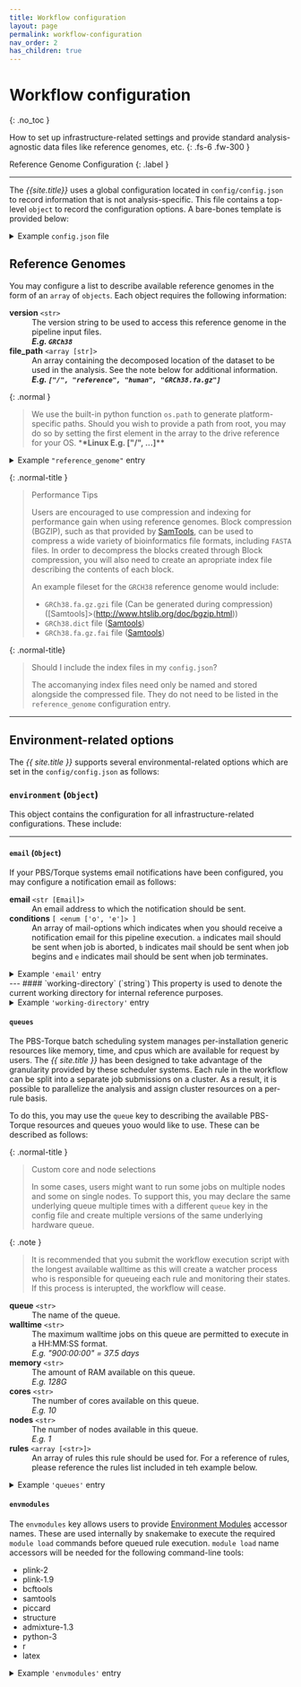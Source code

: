 ```yaml
---
title: Workflow configuration
layout: page
permalink: workflow-configuration
nav_order: 2
has_children: true
---
```


# Workflow configuration
{: .no_toc }

How to set up infrastructure-related settings and provide standard analysis-agnostic data files like reference genomes, etc.
{: .fs-6 .fw-300 }

Reference Genome Configuration
{: .label }

---

The <i>{{site.title}}</i> uses a global configuration located in `config/config.json` to record information that is not analysis-specific. This file contains a top-level `object` to record the configuration options. A bare-bones template is provided below:

<details>
  <summary class="text-delta">
    Example <code>config.json</code> file
  </summary>

  <pre>
    <code>
      {
          "reference-genomes": [
              {
                  "version": "GRCh38",
                  "file_path": [
                      "/",
                      "path",
                      "to",
                      "my",
                      "copy",
                      "of",
                      "GRCh38.fa.gz"
                  ]
              }
          ],
          "environment": {
              "email": {
                  "address": "jane.doe@tuks.co.za",
                  "conditions": [
                      "o",
                      "e"
                  ]
              },
              "working-directory": "/path/to/my/working/directory/",
              "queues": [
                  {
                      "queue": "long",
                      "walltime": "900:00:00",
                      "memory": "128G",
                      "cores": "10",
                      "nodes": "1",
                      "rules": [
                          "all",
                          "VALIDATE",
                          "LIFTOVER",
                          "COLLATE",
                          "ALL_COLLATE",
                          "ANNOTATE",
                          "ADMIXTURE",
                          "TRIM_AND_NAME",
                          "FILTER",
                          "TRANSPILE_CLUSTERS",
                          "PLINK"
                      ]
                  }
              ],
              "envmodules": {
                  "bcftools": "bcftools-1.7",
                  "piccard": "picard-2.17.11",
                  "tabix": "samtools-1.7",
                  "latex": "latex"
              }
          }
      }
    </code>
  </pre>

</details>


## Reference Genomes
You may configure a list to describe available reference genomes in the form of an `array` of `objects`. Each object requires the following information:

<dl class="def-wide">
  <dt><strong>version</strong>
    <code>&lt;str&gt;</code>
  </dt>
  <dd>The version string to be used to access this reference genome in the pipeline input files.
    <br><strong>
      <i>E.g.
        <code>GRCh38</code>
      </i>
    </strong>
  </dd>

  <dt><strong>file_path</strong>
    <code>&lt;array [str]&gt;</code>
  </dt>
  <dd>An array containing the decomposed location of the dataset to be used in the analysis. See the note below for additional information.
    <br><strong>
      <i>E.g.
        <code>["/", "reference", "human", "GRCh38.fa.gz"]</code>
      </i>
    </strong>
  </dd>
</dl>

{: .normal }
> We use the built-in python function `os.path` to generate platform-specific paths. Should you wish to provide a path from root, you may do so by setting the first element in the array to the drive reference for your OS. \***\*Linux E.g. ["/", ...]\*\***

<details>
  <summary class="text-delta">
    Example <code>"reference_genome"</code> entry
  </summary>

  <pre>
    <code>
      {
        "reference_genome": [
          {
            "version": "GRCh38",
            "file_path": ["/", "reference", "human", "GRCh38.fa.gz"]
          },
          {
            "version": "GRCh37",
            "file_path": ["/", "reference", "human", "GRCh37.fa.gz"]
          }
        ]
      }
    </code>
  </pre>

</details>

{: .normal-title }
> Performance Tips
>
> Users are encouraged to use compression and indexing for performance gain when using reference genomes. Block compression (BGZIP), such as that provided by [SamTools](http://www.htslib.org/doc/bgzip.html), can be used to compress a wide variety of bioinformatics file formats, including `FASTA` files. In order to decompress the blocks created through Block compression, you will also need to create an apropriate index file describing the contents of each block.
>
>An example fileset for the `GRCH38` reference genome would include:
>-  `GRCh38.fa.gz.gzi` file (Can be generated during compression) ([Samtools]>(http://www.htslib.org/doc/bgzip.html))
>-  `GRCh38.dict` file ([Samtools](http://www.htslib.org/doc/samtools-dict.html))
>-  `GRCh38.fa.gz.fai` file ([Samtools](http://www.htslib.org/doc/samtools-faidx.html))

{: .normal-title}
> Should I include the index files in my `config.json`?
>
> The accomanying index files need only be named and stored alongside the compressed file. They do not need to be listed in the `reference_genome` configuration entry.


---
## Environment-related options

The _{{ site.title }}_ supports several environmental-related options which are set in the `config/config.json` as follows:

### `environment` (`Object`)

This object contains the configuration for all infrastructure-related configurations. These include:

---
#### `email` (`Object`)
If your PBS/Torque systems email notifications have been configured, you may configure a  notification email as follows:

<dl class="def-wide">
  <dt><strong>email</strong> <code>&lt;str [Email]&gt;</code></dt>
  <dd>An email address to which the notification should be sent.</dd>

  <dt><strong>conditions</strong> <code>[ &lt;enum ['o', 'e']&gt; ]</code></dt>
  <dd>An array of mail-options which indicates when you should receive a notification email for this pipeline execution. <code>a</code> indicates mail should be sent when job is aborted, <code>b</code> indicates mail should be sent when job begins and <code>e</code> indicates mail should be sent when job terminates.</dd>
</dl>


<details>
  <summary class="text-delta">
    Example <code>'email'</code> entry
  </summary>

  <pre>
    <code>
      {
          "email": {
              "email": "jane.doe@university.com",
              "conditions": ["o", "e"],
          }
      }
    </code>
  </pre>

</details>
---
#### `working-directory` (`string`)
This property is used to denote the current working directory for internal reference purposes.

<details>
  <summary class="text-delta">
    Example <code>'working-directory'</code> entry
  </summary>

  <pre>
    <code>
      {
        "working-directory": "/my/path/"
      }
    </code>
  </pre>
</details>

#### `queues`
The PBS-Torque batch scheduling system manages per-installation generic resources like memory, time, and cpus which are available for request by users. The _{{ site.title }}_ has been designed to take advantage of the granularity provided by these scheduler systems. Each rule in the workflow can be split into a separate job submissions on a cluster. As a result, it is possible to parallelize the analysis and assign cluster resources on a per-rule basis.

To do this, you may use the `queue` key to describing the available PBS-Torque resources and queues youo would like to use. These can be described as follows:

{: .normal-title }
> Custom core and node selections
>
> In some cases, users might want to run some jobs on multiple nodes and some on single nodes. To support this, you may declare the same underlying queue multiple times with a different `queue` key in the config file and create multiple versions of the same underlying hardware queue.

{: .note }
> It is recommended that you submit the workflow execution script with the longest available walltime as this will create a watcher process who is responsible for queueing each rule and monitoring their states. If this process is interupted, the workflow will cease.

<dl>
  <dt><strong>queue</strong> <code>&lt;str&gt;</code></dt>
  <dd>The name of the queue.</dd>
  
  <dt><strong>walltime</strong> <code>&lt;str&gt;</code></dt>
  <dd>The maximum walltime jobs on this queue are permitted to execute in a HH:MM:SS format.
  <br><i>E.g. "900:00:00" = 37.5 days</i></dd>

  <dt><strong>memory</strong> <code>&lt;str&gt;</code></dt>
  <dd>The amount of RAM available on this queue.
  <br><i>E.g. 128G</i></dd>

  <dt><strong>cores</strong> <code>&lt;str&gt;</code></dt>
  <dd>The number of cores available on this queue.
  <br><i>E.g. 10</i></dd>

  <dt><strong>nodes</strong> <code>&lt;str&gt;</code></dt>
  <dd>The number of nodes available in this queue.
  <br><i>E.g. 1</i></dd>

  <dt><strong>rules</strong> <code>&lt;array [&lt;str&gt;]&gt;</code></dt>
  <dd>An array of rules this rule should be used for. For a reference of rules, please reference the rules list included in teh example below.</dd>
</dl>


<details>
  <summary class="text-delta">
    Example <code>'queues'</code> entry 
  </summary>

  <pre>
    <code>
      {
        "queues": [
          {
            "queue": "long",
            "walltime": "900:00:00",
            "memory": "128G",
            "cores": "10",
            "nodes": "1",
            "rules": [
              "all",
              "VALIDATE",
              "LIFTOVER",
              "COLLATE",
              "ALL_COLLATE",
              "ANNOTATE",
              "ADMIXTURE",
              "TRIM_AND_NAME",
              "FILTER",
              "TRANSPILE_CLUSTERS",
              "PLINK"
            ]
          }
        ]
      }
    </code>
  </pre>

</details>

#### `envmodules`
The `envmodules` key allows users to provide [Environment Modules]() accessor names. These are used internally by snakemake to execute the required `module load` commands before queued rule execution. `module load` name accessors will be needed for the following command-line tools: 
- plink-2
- plink-1.9
- bcftools
- samtools
- piccard
- structure
- admixture-1.3
- python-3
- r
- latex


<details>
  <summary class="text-delta">
    Example <code>'envmodules'</code> entry
  </summary>

  <pre>
    <code>
      {
        "envmodules": {
          "plink-2": "plink-2",
          "plink-1.9": "plink-1.9",
          "bcftools": "bcftools",
          "samtools": "samtools",
          "piccard": "piccard",
          "structure": "structure",
          "admixture-1.3": "admixture-1.3",
          "python-3": "python-3",
          "r": "r",
          "latex": "latex"
        }
      }
    </code>
  </pre>

</details>